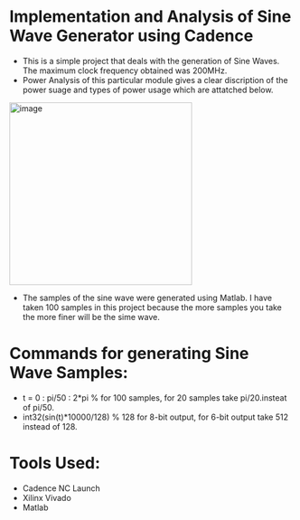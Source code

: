 # Implementation and Analysis of Sine Wave Generator using Cadence 
- This is a simple project that deals with the generation of Sine Waves. The maximum clock frequency obtained was 200MHz. 
- Power Analysis of this particular module gives a clear discription of the power suage and types of power usage which are attatched below. 
<img width="323" alt="image" src="https://user-images.githubusercontent.com/99958597/226159560-5b7d7b4a-cda8-46a9-a4a6-b670ac371acb.png">

- The samples of the sine wave were generated using Matlab. I have taken 100 samples in this project because the more samples you take the more finer will be the sime wave. 
# Commands for generating Sine Wave Samples:
 - t = 0 : pi/50 : 2*pi % for 100 samples, for 20 samples take pi/20.insteat of pi/50.
 - int32(sin(t)*10000/128) % 128 for 8-bit output, for 6-bit output take 512 instead of 128.  

# Tools Used: 
- Cadence NC Launch 
- Xilinx Vivado
- Matlab
